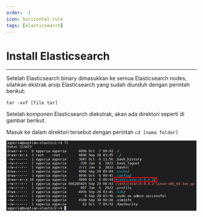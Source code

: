 ```yaml
---
order: -1
icon: horizontal-rule
tags: [elasticsearch]
---
```

# Install Elasticsearch
---

Setelah Elasticsearch binary dimasukkan ke semua Elasticsearch nodes, silahkan ekstrak arsip Elasticsearch yang sudah diunduh dengan perintah berikut:
```
tar -xvf [file tar]
```

Setelah komponen Elasticsearch diekstrak, akan ada direktori seperti di gambar berikut.

Masuk ke dalam direktori tersebut dengan perintah ```cd [nama folder]```

![](../static/images/2.png)